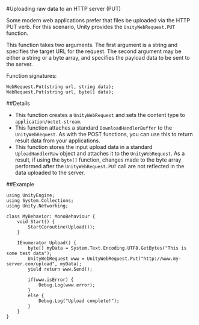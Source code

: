 #Uploading raw data to an HTTP server (PUT)

Some modern web applications prefer that files be uploaded via the HTTP PUT verb. For this scenario, Unity provides the `UnityWebRequest.PUT` function.

This function takes two arguments. The first argument is a string and specifies the target URL for the request. The second argument may be either a string or a byte array, and specifies the payload data to be sent to the server.


Function signatures:

````
WebRequest.Put(string url, string data);
WebRequest.Put(string url, byte[] data);
````

##Details

* This function creates a ``UnityWebRequest`` and sets the content type to ``application/octet-stream``.
* This function attaches a standard ``DownloadHandlerBuffer`` to the ``UnityWebRequest``. As with the POST functions, you can use this to return result data from your applications.
* This function stores the input upload data in a standard ``UploadHandlerRaw`` object and attaches it to the ``UnityWebRequest``. As a result, if using the `byte[]` function, changes made to the byte array performed after the ``UnityWebRequest.PUT`` call are not reflected in the data uploaded to the server.

##Example

````
using UnityEngine;
using System.Collections;
using Unity.Networking;
 
class MyBehavior: MonoBehaviour {
    void Start() {
        StartCoroutine(Upload());
    }
 
    IEnumerator Upload() {
        byte[] myData = System.Text.Encoding.UTF8.GetBytes("This is some test data");
        UnityWebRequest www = UnityWebRequest.Put("http://www.my-server.com/upload", myData);
        yield return www.Send();
 
        if(www.isError) {
            Debug.Log(www.error);
        }
        else {
            Debug.Log("Upload complete!");
        }
    }
}
````